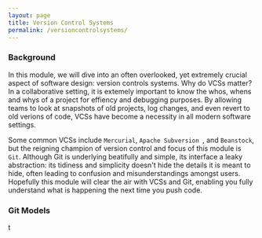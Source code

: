 ```yaml
---
layout: page
title: Version Control Systems
permalink: /versioncontrolsystems/
---
```


### Background 
In this module, we will dive into an often overlooked, yet extremely crucial
  aspect of software design: version controls systems. Why do VCSs matter? In a collaborative setting, 
  it is extemely important to know the whos, whens and whys of a project for effiency and debugging purposes. 
  By allowing teams to look at snapshots of old projects, log changes, and even revert to old verions of code, 
  VCSs have become a necessity in all modern software settings. 

  Some common VCSs include `Mercurial`, `Apache Subversion `, and `Beanstock`, but the reigning champion of version control and focus of this module is `Git`. Although Git is underlying beatifully and simple, its interface a leaky abstraction: its tidiness and simplicity doesn't hide the details it is meant to hide, often leading to confusion and misunderstandings amongst users. Hopefully this module will clear the air with VCSs and Git, enabling you fully understand what is happening the next time you push code. 

### Git Models

t







